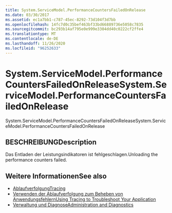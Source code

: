 ```yaml
---
title: System.ServiceModel.PerformanceCountersFailedOnRelease
ms.date: 03/30/2017
ms.assetid: ec1a7bb1-c787-45ec-8292-73d104f3d7bb
ms.openlocfilehash: 14fc7d0c35bef463bf33bd66889736e5058c7835
ms.sourcegitcommit: bc293b14af795e0e999e3304dd40c0222cf2ffe4
ms.translationtype: MT
ms.contentlocale: de-DE
ms.lasthandoff: 11/26/2020
ms.locfileid: "96252633"
---
```

# <a name="systemservicemodelperformancecountersfailedonrelease"></a><span data-ttu-id="72cf8-102">System.ServiceModel.PerformanceCountersFailedOnRelease</span><span class="sxs-lookup"><span data-stu-id="72cf8-102">System.ServiceModel.PerformanceCountersFailedOnRelease</span></span>

<span data-ttu-id="72cf8-103">System.ServiceModel.PerformanceCountersFailedOnRelease</span><span class="sxs-lookup"><span data-stu-id="72cf8-103">System.ServiceModel.PerformanceCountersFailedOnRelease</span></span>  
  
## <a name="description"></a><span data-ttu-id="72cf8-104">BESCHREIBUNG</span><span class="sxs-lookup"><span data-stu-id="72cf8-104">Description</span></span>  

 <span data-ttu-id="72cf8-105">Das Entladen der Leistungsindikatoren ist fehlgeschlagen.</span><span class="sxs-lookup"><span data-stu-id="72cf8-105">Unloading the performance counters failed.</span></span>  
  
## <a name="see-also"></a><span data-ttu-id="72cf8-106">Weitere Informationen</span><span class="sxs-lookup"><span data-stu-id="72cf8-106">See also</span></span>

- [<span data-ttu-id="72cf8-107">Ablaufverfolgung</span><span class="sxs-lookup"><span data-stu-id="72cf8-107">Tracing</span></span>](index.md)
- [<span data-ttu-id="72cf8-108">Verwenden der Ablaufverfolgung zum Beheben von Anwendungsfehlern</span><span class="sxs-lookup"><span data-stu-id="72cf8-108">Using Tracing to Troubleshoot Your Application</span></span>](using-tracing-to-troubleshoot-your-application.md)
- [<span data-ttu-id="72cf8-109">Verwaltung und Diagnose</span><span class="sxs-lookup"><span data-stu-id="72cf8-109">Administration and Diagnostics</span></span>](../index.md)
